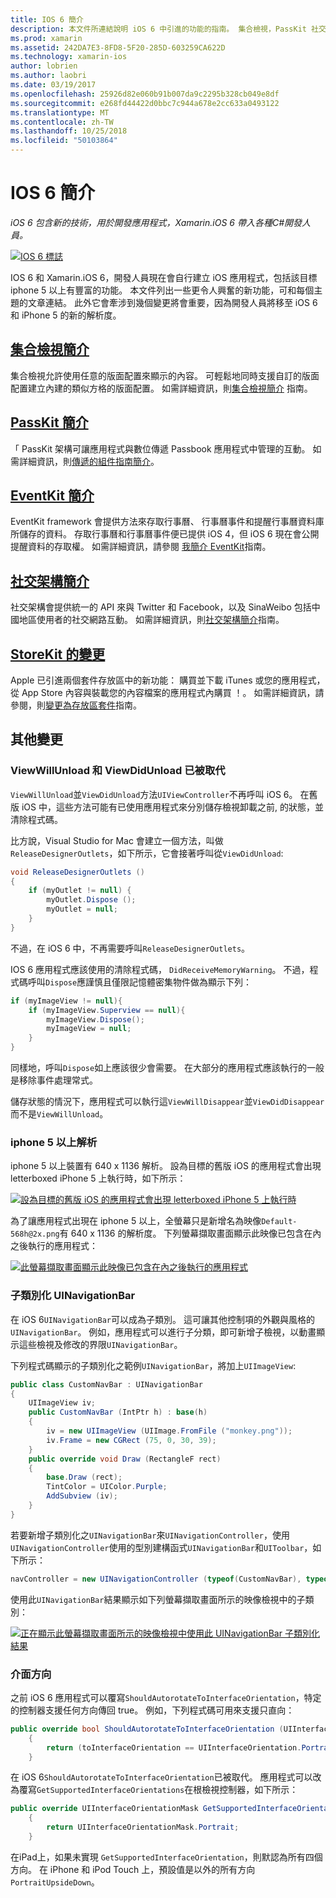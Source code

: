 ```yaml
---
title: IOS 6 簡介
description: 本文件所連結說明 iOS 6 中引進的功能的指南。 集合檢視，PassKit 社交架構中，所有討論 StoreKit 的變更。
ms.prod: xamarin
ms.assetid: 242DA7E3-8FD8-5F20-285D-603259CA622D
ms.technology: xamarin-ios
author: lobrien
ms.author: laobri
ms.date: 03/19/2017
ms.openlocfilehash: 25926d82e060b91b007da9c2295b328cb049e8df
ms.sourcegitcommit: e268fd44422d0bbc7c944a678e2cc633a0493122
ms.translationtype: MT
ms.contentlocale: zh-TW
ms.lasthandoff: 10/25/2018
ms.locfileid: "50103864"
---
```

# <a name="introduction-to-ios-6"></a>IOS 6 簡介

_iOS 6 包含新的技術，用於開發應用程式，Xamarin.iOS 6 帶入各種C#開發人員。_

[ ![](images/ios6-large.jpg "IOS 6 標誌")](images/ios6-large.jpg#lightbox)

IOS 6 和 Xamarin.iOS 6，開發人員現在會自行建立 iOS 應用程式，包括該目標 iphone 5 以上有豐富的功能。
本文件列出一些更令人興奮的新功能，可和每個主題的文章連結。 此外它會牽涉到幾個變更將會重要，因為開發人員將移至 iOS 6 和 iPhone 5 的新的解析度。


## <a name="introduction-to-collection-viewsiosuser-interfacecontrolsuicollectionviewmd"></a>[集合檢視簡介](~/ios/user-interface/controls/uicollectionview.md)

集合檢視允許使用任意的版面配置來顯示的內容。 可輕鬆地同時支援自訂的版面配置建立內建的類似方格的版面配置。 如需詳細資訊，則[集合檢視簡介](~/ios/user-interface/controls/uicollectionview.md) [](~/ios/user-interface/controls/uicollectionview.md)指南。


## <a name="introduction-to-passkitiosplatformpasskitmd"></a>[PassKit 簡介](~/ios/platform/passkit.md)

「 PassKit 架構可讓應用程式與數位傳遞 Passbook 應用程式中管理的互動。 如需詳細資訊，則[傳遞的組件指南簡介](~/ios/platform/passkit.md)。


##  <a name="introduction-to-eventkitiosplatformeventkitmd"></a>[EventKit 簡介](~/ios/platform/eventkit.md)

EventKit framework 會提供方法來存取行事曆、 行事曆事件和提醒行事曆資料庫所儲存的資料。 存取行事曆和行事曆事件便已提供 iOS 4，但 iOS 6 現在會公開提醒資料的存取權。 如需詳細資訊，請參閱 [ 我](~/ios/platform/eventkit.md)[簡介 EventKit](~/ios/platform/eventkit.md)指南。


##  <a name="introduction-to-the-social-frameworkiosplatformsocial-frameworkmd"></a>[社交架構簡介](~/ios/platform/social-framework.md)

社交架構會提供統一的 API 來與 Twitter 和 Facebook，以及 SinaWeibo 包括中國地區使用者的社交網路互動。 如需詳細資訊，則[社交架構簡介](~/ios/platform/social-framework.md)指南。


##  <a name="changes-to-storekitchanges-to-storekitmd"></a>[StoreKit 的變更](changes-to-storekit.md)

Apple 已引進兩個套件存放區中的新功能： 購買並下載 iTunes 或您的應用程式，從 App Store 內容與裝載您的內容檔案的應用程式內購買 ！。 如需詳細資訊，請參閱，則[變更為存放區套件](changes-to-storekit.md)指南。


## <a name="other-changes"></a>其他變更


### <a name="viewwillunload-and-viewdidunload-deprecated"></a>ViewWillUnload 和 ViewDidUnload 已被取代

`ViewWillUnload`並`ViewDidUnload`方法`UIViewController`不再呼叫 iOS 6。 在舊版 iOS 中，這些方法可能有已使用應用程式來分別儲存檢視卸載之前, 的狀態，並清除程式碼。

比方說，Visual Studio for Mac 會建立一個方法，叫做`ReleaseDesignerOutlets`，如下所示，它會接著呼叫從`ViewDidUnload`:

```csharp
void ReleaseDesignerOutlets ()
{
    if (myOutlet != null) {
        myOutlet.Dispose ();
        myOutlet = null;
    }
}
```

不過，在 iOS 6 中，不再需要呼叫`ReleaseDesignerOutlets`。   
   
   
   
IOS 6 應用程式應該使用的清除程式碼， `DidReceiveMemoryWarning`。 不過，程式碼呼叫`Dispose`應謹慎且僅限記憶體密集物件做為顯示下列：

```csharp
if (myImageView != null){
    if (myImageView.Superview == null){
        myImageView.Dispose();
        myImageView = null;
    }
}
```

同樣地，呼叫`Dispose`如上應該很少會需要。 在大部分的應用程式應該執行的一般是移除事件處理常式。

儲存狀態的情況下，應用程式可以執行這`ViewWillDisappear`並`ViewDidDisappear`而不是`ViewWillUnload`。


### <a name="iphone-5-resolution"></a>iphone 5 以上解析

iphone 5 以上裝置有 640 x 1136 解析。 設為目標的舊版 iOS 的應用程式會出現 letterboxed iPhone 5 上執行時，如下所示：

 [![](images/01-letterboxed.png "設為目標的舊版 iOS 的應用程式會出現 letterboxed iPhone 5 上執行時")](images/01-letterboxed.png#lightbox)

為了讓應用程式出現在 iphone 5 以上，全螢幕只是新增名為映像`Default-568h@2x.png`有 640 x 1136 的解析度。 下列螢幕擷取畫面顯示此映像已包含在內之後執行的應用程式：

 [![](images/02-fullscreen.png "此螢幕擷取畫面顯示此映像已包含在內之後執行的應用程式")](images/02-fullscreen.png#lightbox)

### <a name="subclassing-uinavigationbar"></a>子類別化 UINavigationBar

在 iOS 6`UINavigationBar`可以成為子類別。 這可讓其他控制項的外觀與風格的`UINavigationBar`。 例如，應用程式可以進行子分類，即可新增子檢視，以動畫顯示這些檢視及修改的界限`UINavigationBar`。

下列程式碼顯示的子類別化之範例`UINavigationBar`，將加上`UIImageView`:

```csharp
public class CustomNavBar : UINavigationBar
{
    UIImageView iv;
    public CustomNavBar (IntPtr h) : base(h)
    {
        iv = new UIImageView (UIImage.FromFile ("monkey.png"));
        iv.Frame = new CGRect (75, 0, 30, 39);
    }
    public override void Draw (RectangleF rect)
    {
        base.Draw (rect);
        TintColor = UIColor.Purple;
        AddSubview (iv);
    }
}
```

若要新增子類別化之`UINavigationBar`來`UINavigationController`，使用`UINavigationController`使用的型別建構函式`UINavigationBar`和`UIToolbar`，如下所示：

```csharp
navController = new UINavigationController (typeof(CustomNavBar), typeof(UIToolbar));
```

使用此`UINavigationBar`結果顯示如下列螢幕擷取畫面所示的映像檢視中的子類別：

 [![](images/03-navbar.png "正在顯示此螢幕擷取畫面所示的映像檢視中使用此 UINavigationBar 子類別化結果")](images/03-navbar.png#lightbox)

### <a name="interface-orientation"></a>介面方向

之前 iOS 6 應用程式可以覆寫`ShouldAutorotateToInterfaceOrientation`，特定的控制器支援任何方向傳回 true。 例如，下列程式碼可用來支援只直向：

```csharp
public override bool ShouldAutorotateToInterfaceOrientation (UIInterfaceOrientation toInterfaceOrientation)
    {
        return (toInterfaceOrientation == UIInterfaceOrientation.Portrait);
    }
```

在 iOS 6`ShouldAutorotateToInterfaceOrientation`已被取代。
應用程式可以改為覆寫`GetSupportedInterfaceOrientations`在根檢視控制器，如下所示：

```csharp
public override UIInterfaceOrientationMask GetSupportedInterfaceOrientations ()
    {
        return UIInterfaceOrientationMask.Portrait;
    }
```

在iPad上，如果未實現 `GetSupportedInterfaceOrientation`，則默認為所有四個方向。 在 iPhone 和 iPod Touch 上，預設值是以外的所有方向`PortraitUpsideDown`。
